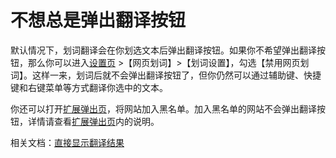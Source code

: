 # 不想总是弹出翻译按钮

默认情况下，划词翻译会在你划选文本后弹出翻译按钮。如果你不希望弹出翻译按钮，那么你可以进入[设置页](options.md) >【网页划词】>【划词设置】，勾选【禁用网页划词】。这样一来，划词后就不会弹出翻译按钮了，但你仍然可以通过辅助键、快捷键和右键菜单等方式翻译你选中的文本。

你还可以打开[扩展弹出页](popup.md)，将网站加入黑名单。加入黑名单的网站不会弹出翻译按钮，详情请查看[扩展弹出页](popup.md)内的说明。

相关文档：[直接显示翻译结果](direct.md)
